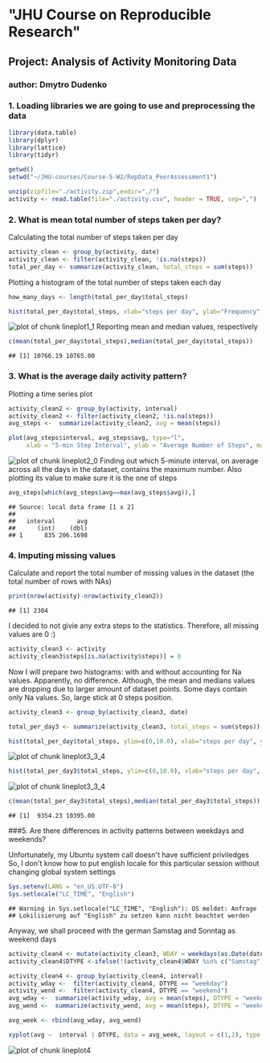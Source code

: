 



# "**JHU Course on Reproducible Research**"
## **Project: Analysis of Activity Monitoring Data**
### author: Dmytro Dudenko

### 1. Loading libraries we are going to use and preprocessing the data


```r
library(data.table)
library(dplyr)
library(lattice)
library(tidyr)

getwd()
setwd("~/JHU-courses/Course-5-W2/RepData_PeerAssessment1")

unzip(zipfile="./activity.zip",exdir="./")
activity <- read.table(file="./activity.csv", header = TRUE, sep=",")
```

### 2. What is mean total number of steps taken per day?


Calculating the total number of steps taken per day


```r
activity_clean <- group_by(activity, date)
activity_clean <- filter(activity_clean, !is.na(steps))
total_per_day <- summarize(activity_clean, total_steps = sum(steps))
```
Plotting a histogram of the total number of steps taken each day

```r
how_many_days <- length(total_per_day$total_steps)

hist(total_per_day$total_steps, xlab="steps per day", ylab="Frequency", breaks = how_many_days, col="blue", main="Histogram of the total number of steps taken each day")
```

![plot of chunk lineplot1_1](figure/lineplot1_1-1.png) 
Reporting mean and median values, respectively

```r
c(mean(total_per_day$total_steps),median(total_per_day$total_steps))
```

```
## [1] 10766.19 10765.00
```

### 3. What is the average daily activity pattern?

Plotting a time series plot

```r
activity_clean2 <- group_by(activity, interval)
activity_clean2 <- filter(activity_clean2, !is.na(steps))
avg_steps <-  summarize(activity_clean2, avg = mean(steps))

plot(avg_steps$interval, avg_steps$avg, type="l",
     xlab = "5-min Step Interval", ylab = "Average Number of Steps", main = "The Average Daily Activity Pattern",  col ="blue")
```

![plot of chunk lineplot2_0](figure/lineplot2_0-1.png) 
Finding out which 5-minute interval, on average across all the days in the dataset, contains the maximum number. Also plotting its value to make sure it is the one
of steps

```r
avg_steps[which(avg_steps$avg==max(avg_steps$avg)),]
```

```
## Source: local data frame [1 x 2]
## 
##   interval      avg
##      (int)    (dbl)
## 1      835 206.1698
```
### 4. Imputing missing values

 Calculate and report the total number of missing values in the dataset
 (the total number of rows with NAs)

```r
print(nrow(activity)-nrow(activity_clean2))
```

```
## [1] 2304
```

I decided to not givie any extra steps to the statistics.
Therefore, all missing values are 0 :)


```r
activity_clean3 <- activity
activity_clean3$steps[is.na(activity$steps)] = 0
```

Now I will prepare two histograms: with and without accounting for Na values.
Apparently, no difference. Although, the mean and medians values are dropping due to larger amount of dataset points.
Some days contain only Na values. So, large stick at 0 steps position.


```r
activity_clean3 <- group_by(activity_clean3, date)

total_per_day3 <- summarize(activity_clean3, total_steps = sum(steps))

hist(total_per_day$total_steps, ylim=c(0,10.0), xlab="steps per day", ylab="Frequency", breaks = how_many_days, col="blue", main="Histogram of the total number of steps taken each day")
```

![plot of chunk lineplot3_3_4](figure/lineplot3_3_4-1.png) 

```r
hist(total_per_day3$total_steps, ylim=c(0,10.0), xlab="steps per day", ylab="Frequency", breaks = how_many_days, col="blue", main="Histogram of the total number of steps taken each day")
```

![plot of chunk lineplot3_3_4](figure/lineplot3_3_4-2.png) 

```r
c(mean(total_per_day3$total_steps),median(total_per_day3$total_steps))
```

```
## [1]  9354.23 10395.00
```


###5. Are there differences in activity patterns between weekdays and weekends?

Unfortunately, my Ubuntu system call doesn't have sufficient priviledges
So, I don't know how to put english locale for this particular session without changing global system settings


```r
Sys.setenv(LANG = "en_US.UTF-8")
Sys.setlocale("LC_TIME", "English")
```

```
## Warning in Sys.setlocale("LC_TIME", "English"): OS meldet: Anfrage
## Lokilisierung auf "English" zu setzen kann nicht beachtet werden
```

Anyway, we shall proceed with the german Samstag and Sonntag as weekend days


```r
activity_clean4 <- mutate(activity_clean3, WDAY = weekdays(as.Date(date)))
activity_clean4$DTYPE <-ifelse(!(activity_clean4$WDAY %in% c("Samstag","Sonntag")), "weekday", "weekend")

activity_clean4 <- group_by(activity_clean4, interval)
activity_wday <-  filter(activity_clean4, DTYPE == "weekday")
activity_wend <-  filter(activity_clean4, DTYPE == "weekend")
avg_wday <-  summarize(activity_wday, avg = mean(steps), DTYPE = "weekday")
avg_wend <-  summarize(activity_wend, avg = mean(steps), DTYPE = "weekend")

avg_week <- rbind(avg_wday, avg_wend)

xyplot(avg ~  interval | DTYPE, data = avg_week, layout = c(1,2), type ="l", ylab="Number of Steps")
```

![plot of chunk lineplot4](figure/lineplot4-1.png) 
